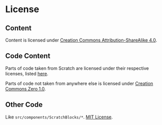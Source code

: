 # License

## Content
Content is licensed under [Creation Commons Attribution-ShareAlike 4.0](https://creativecommons.org/licenses/by-sa/4.0/).

## Code Content
Parts of code taken from Scratch are licensed under their respective licenses, listed [here](./credits#scratch).

Parts of code not taken from anywhere else is licensed under [Creation Commons Zero 1.0](https://creativecommons.org/publicdomain/zero/1.0/).

## Other Code
Like `src/components/ScratchBlocks/*`. [MIT License](./credits/licenses/mit).